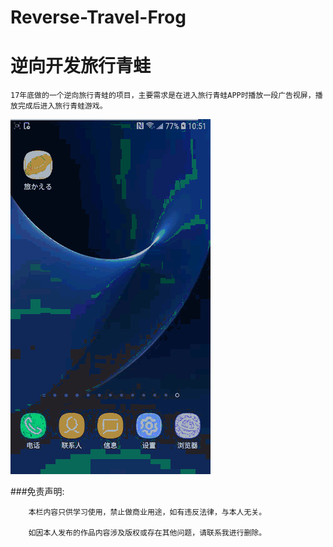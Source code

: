 # Reverse-Travel-Frog
逆向开发旅行青蛙  
====
    17年底做的一个逆向旅行青蛙的项目，主要需求是在进入旅行青蛙APP时播放一段广告视屏，播放完成后进入旅行青蛙游戏。
![image](https://github.com/taa1007/Res/blob/master/GifImage/lxqw.gif) 

###免责声明:

        本栏内容只供学习使用，禁止做商业用途，如有违反法律，与本人无关。

        如因本人发布的作品内容涉及版权或存在其他问题，请联系我进行删除。

